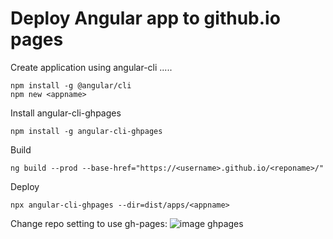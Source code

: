 # Deploy Angular app to github.io pages

Create application using angular-cli .....

```
npm install -g @angular/cli
npm new <appname>
```

Install angular-cli-ghpages

```
npm install -g angular-cli-ghpages
```

Build

```
ng build --prod --base-href="https://<username>.github.io/<reponame>/"
```

Deploy

```
npx angular-cli-ghpages --dir=dist/apps/<appname>
```

Change repo setting to use gh-pages:
![image ghpages](/gh-pages.jpg)
